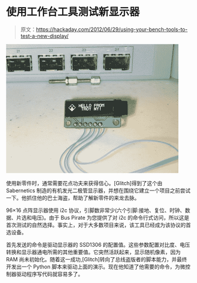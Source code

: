 # 使用工作台工具测试新显示器

> 原文：<https://hackaday.com/2012/06/29/using-your-bench-tools-to-test-a-new-display/>

![](img/9e99e86450452f20ddb3c163274d652a.png "bench-tools-to-test-a-new-display")

使用新零件时，通常需要花点功夫来获得信心。[Glitch]得到了这个由 Sabernetics 制造的有机发光二极管显示器，并想在围绕它建立一个项目之前尝试一下。他抓住他的巴士海盗，帮助了解新零件的来龙去脉。

96×16 点阵显示器使用 i2c 协议，引脚数非常少(六个引脚:接地、复位、时钟、数据、片选和电压)。由于 Bus Pirate 为您提供了对 i2c 的命令行式访问，所以这是首次测试的自然选择。事实上，对于大多数项目来说，该工具已经成为该协议的首选设备。

首先发送的命令是驱动显示器的 SSD1306 的配置值。这些参数配置对比度、电压转换和显示器通电所需的其他重要值。它突然活跃起来，显示随机像素，因为 RAM 尚未初始化。随着这一成功,[Glitch]转向了总线盗版者的脚本能力，并最终开发出一个 Python 脚本来驱动上面的演示。现在他知道了他需要的命令，为微控制器驱动程序写代码就容易多了。